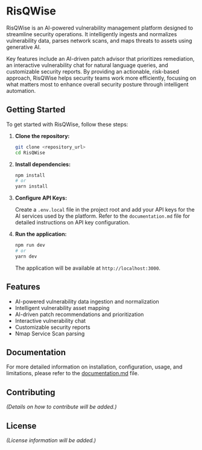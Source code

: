 # RisQWise

RisQWise is an AI-powered vulnerability management platform designed to streamline security operations. It intelligently ingests and normalizes vulnerability data, parses network scans, and maps threats to assets using generative AI.

Key features include an AI-driven patch advisor that prioritizes remediation, an interactive vulnerability chat for natural language queries, and customizable security reports. By providing an actionable, risk-based approach, RisQWise helps security teams work more efficiently, focusing on what matters most to enhance overall security posture through intelligent automation.

## Getting Started

To get started with RisQWise, follow these steps:

1.  **Clone the repository:**

    ```bash
    git clone <repository_url>
    cd RisQWise
    ```

2.  **Install dependencies:**

    ```bash
    npm install
    # or
    yarn install
    ```

3.  **Configure API Keys:**

    Create a `.env.local` file in the project root and add your API keys for the AI services used by the platform. Refer to the `documentation.md` file for detailed instructions on API key configuration.

4.  **Run the application:**

    ```bash
    npm run dev
    # or
    yarn dev
    ```

    The application will be available at `http://localhost:3000`.

## Features

*   AI-powered vulnerability data ingestion and normalization
*   Intelligent vulnerability asset mapping
*   AI-driven patch recommendations and prioritization
*   Interactive vulnerability chat
*   Customizable security reports
*   Nmap Service Scan parsing

## Documentation

For more detailed information on installation, configuration, usage, and limitations, please refer to the [documentation.md](documentation.md) file.

## Contributing

*(Details on how to contribute will be added.)*

## License

*(License information will be added.)*
